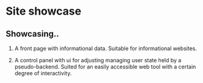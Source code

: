 
# Site showcase

## Showcasing..

1. A front page with informational data. Suitable for informational websites.

2. A control panel with ui for adjusting managing user state held by a pseudo-backend. Suited for an easily accessible web tool with a certain degree of interactivity.

